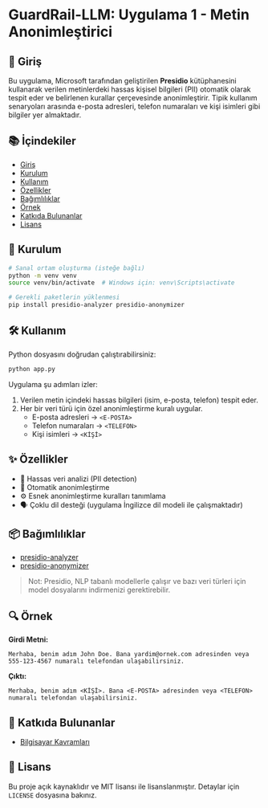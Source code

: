 # GuardRail-LLM: Uygulama 1 - Metin Anonimleştirici

## 🧩 Giriş

Bu uygulama, Microsoft tarafından geliştirilen **Presidio** kütüphanesini kullanarak verilen metinlerdeki hassas kişisel bilgileri (PII) otomatik olarak tespit eder ve belirlenen kurallar çerçevesinde anonimleştirir. Tipik kullanım senaryoları arasında e-posta adresleri, telefon numaraları ve kişi isimleri gibi bilgiler yer almaktadır.

## 📚 İçindekiler

- [Giriş](#-giriş)
- [Kurulum](#-kurulum)
- [Kullanım](#-kullanım)
- [Özellikler](#-özellikler)
- [Bağımlılıklar](#-bağımlılıklar)
- [Örnek](#-örnek)
- [Katkıda Bulunanlar](#-katkıda-bulunanlar)
- [Lisans](#-lisans)

## 🚀 Kurulum

```bash
# Sanal ortam oluşturma (isteğe bağlı)
python -m venv venv
source venv/bin/activate  # Windows için: venv\Scripts\activate

# Gerekli paketlerin yüklenmesi
pip install presidio-analyzer presidio-anonymizer
```

## 🛠️ Kullanım

Python dosyasını doğrudan çalıştırabilirsiniz:

```bash
python app.py
```

Uygulama şu adımları izler:

1. Verilen metin içindeki hassas bilgileri (isim, e-posta, telefon) tespit eder.
2. Her bir veri türü için özel anonimleştirme kuralı uygular.
   - E-posta adresleri → `<E-POSTA>`
   - Telefon numaraları → `<TELEFON>`
   - Kişi isimleri → `<KİŞİ>`

## ✨ Özellikler

- 📌 Hassas veri analizi (PII detection)
- 🔐 Otomatik anonimleştirme
- ⚙️ Esnek anonimleştirme kuralları tanımlama
- 🗣️ Çoklu dil desteği (uygulama İngilizce dil modeli ile çalışmaktadır)

## 📦 Bağımlılıklar

- [presidio-analyzer](https://pypi.org/project/presidio-analyzer/)
- [presidio-anonymizer](https://pypi.org/project/presidio-anonymizer/)

> Not: Presidio, NLP tabanlı modellerle çalışır ve bazı veri türleri için model dosyalarını indirmenizi gerektirebilir.

## 🔍 Örnek

**Girdi Metni:**

```
Merhaba, benim adım John Doe. Bana yardim@ornek.com adresinden veya 555-123-4567 numaralı telefondan ulaşabilirsiniz.
```

**Çıktı:**

```
Merhaba, benim adım <KİŞİ>. Bana <E-POSTA> adresinden veya <TELEFON> numaralı telefondan ulaşabilirsiniz.
```

## 👥 Katkıda Bulunanlar

- [Bilgisayar Kavramları](https://github.com/BilgisayarKavramlari)

## 📝 Lisans

Bu proje açık kaynaklıdır ve MIT lisansı ile lisanslanmıştır. Detaylar için `LICENSE` dosyasına bakınız.
